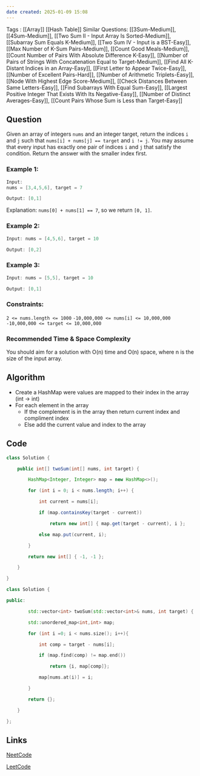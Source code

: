 ```yaml
---
date created: 2025-01-09 15:08
---
```

Tags : [[Array]] [[Hash Table]]
Similar Questions: [[3Sum-Medium]], [[4Sum-Medium]], [[Two Sum II - Input Array Is Sorted-Medium]], [[Subarray Sum Equals K-Medium]], [[Two Sum IV - Input is a BST-Easy]], [[Max Number of K-Sum Pairs-Medium]], [[Count Good Meals-Medium]], [[Count Number of Pairs With Absolute Difference K-Easy]], [[Number of Pairs of Strings With Concatenation Equal to Target-Medium]], [[Find All K-Distant Indices in an Array-Easy]], [[First Letter to Appear Twice-Easy]], [[Number of Excellent Pairs-Hard]], [[Number of Arithmetic Triplets-Easy]], [[Node With Highest Edge Score-Medium]], [[Check Distances Between Same Letters-Easy]], [[Find Subarrays With Equal Sum-Easy]], [[Largest Positive Integer That Exists With Its Negative-Easy]], [[Number of Distinct Averages-Easy]], [[Count Pairs Whose Sum is Less than Target-Easy]]
## Question

Given an array of integers `nums` and an integer target, return the indices `i` and `j` such that `nums[i] + nums[j] == target` and `i != j`.
You may assume that every input has exactly one pair of indices `i` and `j` that satisfy the condition.
Return the answer with the smaller index first.

### Example 1:

```java
Input: 
nums = [3,4,5,6], target = 7

Output: [0,1]

```

Explanation: `nums[0] + nums[1] == 7`, so we return `[0, 1]`.

### Example 2:

```java
Input: nums = [4,5,6], target = 10

Output: [0,2]

```

### Example 3:

```java
Input: nums = [5,5], target = 10

Output: [0,1]

```

### Constraints:

`2 <= nums.length <= 1000`
`-10,000,000 <= nums[i] <= 10,000,000`
`-10,000,000 <= target <= 10,000,000`

### Recommended Time & Space Complexity

You should aim for a solution with O(n) time and O(n) space, where n is the size of the input array.

## Algorithm

- Create a HashMap were values are mapped to their index in the array (int -> int)
- For each element in the array 
	- If the complement is in the array then return current index and compliment index 
	- Else add the current value and index to the array 




## Code

```java 
class Solution {

    public int[] twoSum(int[] nums, int target) {

        HashMap<Integer, Integer> map = new HashMap<>();

        for (int i = 0; i < nums.length; i++) {

            int current = nums[i];

            if (map.containsKey(target - current))

                return new int[] { map.get(target - current), i };

            else map.put(current, i);

        }

        return new int[] { -1, -1 };

    }

}

```

```C++
class Solution {

public:

        std::vector<int> twoSum(std::vector<int>& nums, int target) {

        std::unordered_map<int,int> map;

        for (int i =0; i < nums.size(); i++){

            int comp = target - nums[i];

            if (map.find(comp) != map.end())

                return {i, map[comp]};

            map[nums.at(i)] = i;

        }

        return {};

    }

};
```
## Links

[NeetCode](https://neetcode.io/problems/two-integer-sum)

[LeetCode](https://leetcode.com/problems/two-sum/description/)


